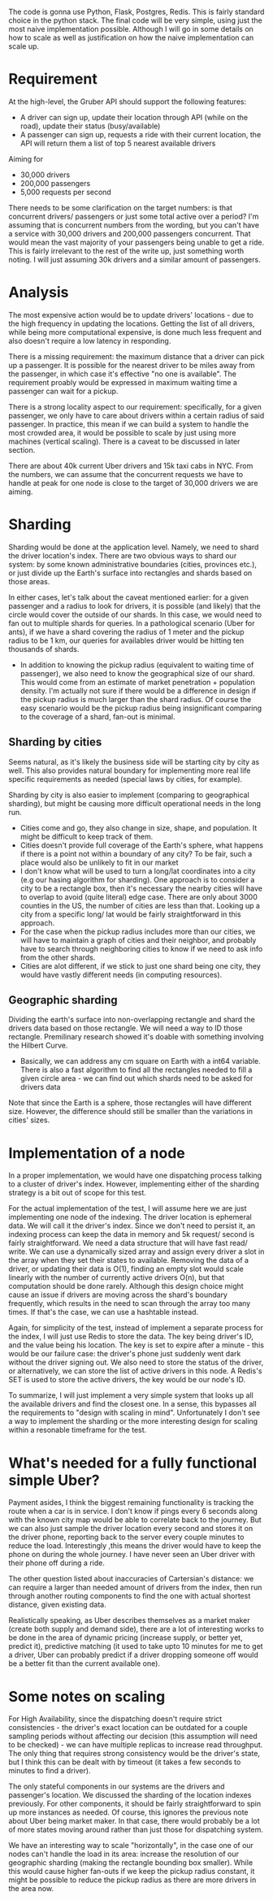 The code is gonna use Python, Flask, Postgres, Redis. This is fairly standard choice in the python stack.
The final code will be very simple, using just the most naive implementation possible. Although I will go in some details on how to scale as well as justification on how the naive implementation can scale up.

# Requirement
At the high-level, the Gruber API should support the following features:

* A driver can sign up, update their location through API (while on the road), update their status (busy/available)
* A passenger can sign up, requests a ride with their current location, the API will return them a list of top 5 nearest available drivers

Aiming for
* 30,000 drivers
* 200,000 passengers
* 5,000 requests per second

There needs to be some clarification on the target numbers: is that concurrent drivers/ passengers or just some total active over a period? I'm assuming that is concurrent numbers from the wording, but you can't have a service
with 30,000 drivers and 200,000 passengers concurrent. That would mean the vast majority of your passengers being unable to get a ride. This is fairly irrelevant to the rest of the write up, just something worth noting. 
I will just assuming 30k drivers and a similar amount of passengers.

# Analysis

The most expensive action would be to update drivers' locations - due to the high frequency in updating the locations. Getting the list of all drivers, while being more computational expensive, is done much less frequent and also
doesn't require a low latency in responding.

There is a missing requirement: the maximum distance that a driver can pick up a passenger. It is possible for the nearest driver to be miles away from the passenger, in which case it's effective "no one is available". The requirement proably would be expressed in maximum waiting time a passenger can wait for a pickup.

There is a strong locality aspect to our requirement: specifically, for a given passenger, we only have to care about drivers within a certain radius of said passenger. In practice, this mean if we can build a system to handle the most crowded area, it would be possible to scale by just using more machines (vertical scaling). There is a caveat to be discussed in later section.

There are about 40k current Uber drivers and 15k taxi cabs in NYC. From the numbers, we can assume that the concurrent requests we have to handle at peak for one node is close to the target of 30,000 drivers we are aiming.

# Sharding 

Sharding would be done at the application level. Namely, we need to shard the driver location's index. There are two obvious ways to shard our system: by some known administrative boundaries (cities, provinces etc.), or just divide up the Earth's surface into rectangles and shards based on those areas.

In either cases, let's talk about the caveat mentioned earlier: for a given passenger and a radius to look for drivers, it is possible (and likely) that the circle would cover the outside of our shards. In this case, we would need to fan out to multiple shards for queries. In a pathological scenario (Uber for ants), if we have a shard covering the radius of 1 meter and the pickup radius to be 1 km, our queries for availables driver would be hitting ten thousands of shards.
- In addition to knowing the pickup radius (equivalent to waiting time of passenger), we also need to know the geographical size of our shard. This would come from an estimate of market penetration + population density. I'm actually not
sure if there would be a difference in design if the pickup radius is much larger than the shard radius. Of course the easy scenario would be the pickup radius being insignificant comparing to the coverage of a shard, fan-out is minimal.

## Sharding by cities

Seems natural, as it's likely the business side will be starting city by city as well. This also provides natural boundary for implementing more real life specific requirements as needed (special laws by cities, for example). 

Sharding by city is also easier to implement (comparing to geographical sharding), but might be causing more difficult operational needs in the long run.
- Cities come and go, they also change in size, shape, and population. It might be difficult to keep track of them.
- Cities doesn't provide full coverage of the Earth's sphere, what happens if there is a point not within a boundary of any city? To be fair, such a place would also be unlikely to fit in our market
- I don't know what will be used to turn a long/lat coordinates into a city (e.g our hasing algorithm for sharding). 
One approach is to consider a city to be a rectangle box, then it's necessary the nearby cities will have to overlap to avoid (quite literal) edge case. 
There are only about 3000 counties in the US, the number of cities are less than that. Looking up a city from a specific long/ lat would be fairly straightforward in this approach.
- For the case when the pickup radius includes more than our cities, we will have to maintain a graph of cities and their neighbor, and probably have to search through neighboring cities to know if we need to ask info from the other shards. 
- Cities are alot different, if we stick to just one shard being one city, they would have vastly different needs (in computing resources).

## Geographic sharding

Dividing the earth's surface into non-overlapping rectangle and shard the drivers data based on those rectangle. 
We will need a way to ID those rectangle. Premilinary research showed it's doable with something involving the Hilbert Curve.
- Basically, we can address any cm square on Earth with a int64 variable. 
There is also a fast algorithm to find all the rectangles needed to fill a given circle area - we can find out which shards need to be asked for drivers data

Note that since the Earth is a sphere, those rectangles will have different size. However, the difference should still be smaller than the variations in cities' sizes.


# Implementation of a node

In a proper implementation, we would have one dispatching process talking to a cluster of driver's index. However, implementing either of the sharding strategy is a bit out of scope for this test.

For the actual implementation of the test, I will assume here we are just implementing one node of the indexing.
The driver location is ephemeral data. We will call it the driver's index. Since we don't need to persist it, an indexing process can keep the data in memory and 5k request/ second is fairly straightforward. 
We need a data structure that will have fast read/ write. We can use a dynamically sized array and assign every driver a slot in the array when they set their states to available. Removing the data of a driver, or 
updating their data is O(1), finding an empty slot would scale linearly with the number of currently active drivers O(n), but that computation should be done rarely. Although this design choice might cause an issue if drivers 
are moving across the shard's boundary frequently, which results in the need to scan through the array too many times. If that's the case, we can use a hashtable instead.

Again, for simplicity of the test, instead of implement a separate process for the index, I will just use Redis to store the data. 
The key being driver's ID, and the value being his location. The key is set to expire after a minute - this would be our failure case: the driver's
phone just suddenly went dark without the driver signing out.
We also need to store the status of the driver, or alternatively, we can store the list of active drivers in this node. A Redis's SET is used to store the active drivers, the key would be our node's ID.

To summarize, I will just implement a very simple system that looks up all the available drivers and find the closest one. In a sense, this bypasses all the requirements to "design with scaling in mind". 
Unfortunately I don't see a way to implement the sharding or the more interesting design for scaling within a resonable timeframe for the test.

# What's needed for a fully functional simple Uber?

Payment asides, I think the biggest remaining functionality is tracking the route when a car is in service. I don't know if pings every 6 seconds along with the known city map would be able to correlate back to the journey. 
But we can also just sample the driver location every second and stores it on the driver phone, reporting back to the server every couple minutes to reduce the load. Interestingly ,this means the driver would have to keep the phone
on during the whole journey. I have never seen an Uber driver with their phone off during a ride.

The other question listed about inaccuracies of Cartersian's distance: we can require a larger than needed amount of drivers from the index, then run through another routing components to find the one with actual shortest
distance, given existing data.

Realistically speaking, as Uber describes themselves as a market maker (create both supply and demand side), there are a lot of interesting works to be done in the area of dynamic pricing (increase supply, or better yet, predict it),
predictive matching (it used to take upto 10 minutes for me to get a driver, Uber can probably predict if a driver dropping someone off would be a better fit than the current available one).

# Some notes on scaling

For High Availability, since the dispatching doesn't require strict consistencies - the driver's exact location can be outdated for a couple sampling periods without affecting our decision (this assumption will need to be checked) - 
we can have multiple replicas to increase read throughput. The only thing that requires strong consistency would be the driver's state, but I think this can be dealt with by timeout (it takes a few seconds to minutes to find a driver).

The only stateful components in our systems are the drivers and passenger's location. We discussed the sharding of the location indexes previously. For other components, it should be fairly straightforward to spin up more instances 
as needed. Of course, this ignores the previous note about Uber being market maker. In that case, there would probably be a lot of more states moving around rather than just those for dispatching system.

We have an interesting way to scale "horizontally", in the case one of our nodes can't handle the load in its area: increase the resolution of our geographic sharding (making the rectangle bounding box smaller). While this would cause higher fan-outs if we keep the pickup radius constant, it might be possible to reduce the pickup radius as there are more drivers in the area now.
